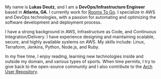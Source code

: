 My name is **Lukas Deutz**, and I am a **DevOps/Infrastructure Engineer** based in **Atlanta, GA**.
I currently work for [Rooms To Go](https://roomstogo.com).
I specialize in AWS and DevOps technologies, with a passion for automating and optimizing the software development and deployment process.

I have a strong background in AWS, Infrastructure as Code, and Continuous Integration/Delivery.
I have experience designing and maintaining scalable, secure, and highly available systems on AWS.
My skills include: Linux, Terraform, Jenkins, Python, Node.js, and Ruby.

In my free time, I enjoy reading, learning new technologies inside and outside my domain, and various types of sports.
When time permits, I try to give back to the open-source community and I also contribute to the [Arch User Repository](https://aur.archlinux.org/packages?K=lagerfeuer&SeB=m).
